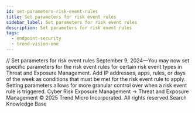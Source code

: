 ```yaml
---
id: set-parameters-risk-event-rules
title: Set parameters for risk event rules
sidebar_label: Set parameters for risk event rules
description: Set parameters for risk event rules
tags:
  - endpoint-security
  - trend-vision-one
---
```


/*<![CDATA[*/ $('#title').html($('meta[name=map-description]').attr('content')); /*]]>*/ Set parameters for risk event rules September 9, 2024—You may now set specific parameters for the risk event rules for certain risk event types in Threat and Exposure Management. Add IP addresses, apps, rules, or days of the week as conditions that must be met for the risk event rule to apply. Setting parameters allows for more granular control over when a risk event rule is triggered. Cyber Risk Exposure Management → Threat and Exposure Management © 2025 Trend Micro Incorporated. All rights reserved.Search Knowledge Base